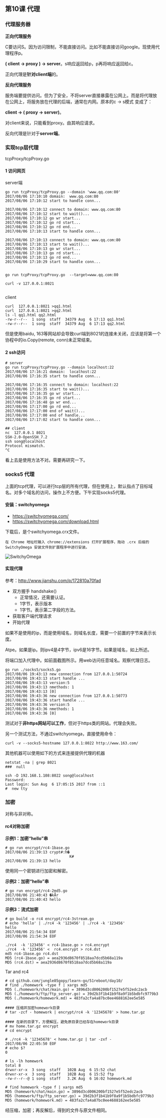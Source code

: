 

## 第10课 代理



### 代理服务器

**正向代理服务**

C要访问S。因为访问限制，不能直接访问。比如不能直接访问google。现使用代理程序p。

**( client -> proxy ) -> server**。s响应返回给p，p再将响应返回给c。

正向代理是**针对client端**的。

**反向代理服务**

服务端要提供访问。但为了安全，不将server直接暴露在公网上。而是将代理放在公网上，将服务放在代理的后端，通常在内网。原本的c -> s模式 变成了：

**client -> ( proxy  -> server)**。

对client来说，只能看到proxy。由其响应请求。

反向代理是针对于**server端**。



### 实现tcp层代理

tcpProxy/tcpProxy.go

#### 1 访问网页

server端

```shell
go run tcpProxy/tcpProxy.go --domain 'www.qq.com:80'
2017/08/06 17:10:10 domain:  www.qq.com:80
2017/08/06 17:10:12 start to handle conn...

2017/08/06 17:10:12 connect to domain: www.qq.com:80
2017/08/06 17:10:12 start to wait()...
2017/08/06 17:10:12 go wr start...
2017/08/06 17:10:12 go rd start...
2017/08/06 17:10:12 go rd end...
2017/08/06 17:10:13 start to handle conn...

2017/08/06 17:10:13 connect to domain: www.qq.com:80
2017/08/06 17:10:13 start to wait()...
2017/08/06 17:10:13 go wr start...
2017/08/06 17:10:13 go rd start...
2017/08/06 17:10:13 go rd end...
2017/08/06 17:10:29 start to handle conn...


go run tcpProxy/tcpProxy.go  --target=www.qq.com:80

curl -v 127.0.0.1:8021


```

client

```shell
curl  127.0.0.1:8021 >qq1.html
curl  127.0.0.1:8021 >qq2.html
ls -l qq1.html qq2.html
-rw-r--r--  1 song  staff  34379 Aug  6 17:13 qq1.html
-rw-r--r--  1 song  staff  34379 Aug  6 17:13 qq2.html
```

但是使用baidu, 163等网站却会导致curl端到8021的连接未关闭，应该是将第一个协程中的io.Copy(remote, conn)未正常结束。

#### 2 ssh访问

```shell
# server 
go run tcpProxy/tcpProxy.go --domain localhost:22
2017/08/06 17:16:21 domain:  localhost:22
2017/08/06 17:16:35 start to handle conn...

2017/08/06 17:16:35 connect to domain: localhost:22
2017/08/06 17:16:35 start to wait()...
2017/08/06 17:16:35 go wr start...
2017/08/06 17:16:35 go rd start...
2017/08/06 17:16:48 go wr end...
2017/08/06 17:17:00 go rd end...
2017/08/06 17:17:00 end of wait()...
2017/08/06 17:17:00 end of handle...
2017/08/06 17:17:02 start to handle conn...

## client
nc  127.0.0.1 8021
SSH-2.0-OpenSSH_7.2
ssh song@localhost
Protocol mismatch.
^C
```

看上去是使用方法不对。需要再研究一下。



### socks5 代理

上面的tcp代理，可以进行tcp层的所有代理，但在使用上，默认指点了目标域名。对多个域名的访问，操作上不方便。下午实现socks5代理。



#### 安装：switchyomega

* https://switchyomega.com/
* https://switchyomega.com/download.html

下载后，是个switchyomega.crx文件。

`在 Chrome 地址栏输入 chrome://extensions 打开扩展程序，拖动 .crx 后缀的 SwitchyOmega 安装文件到扩展程序中进行安装。`

![SwitchyOmega](socks5/SwitchyOmega.png)



#### 实现代理

参考：http://www.jianshu.com/p/172810a70fad



* 双方握手 handshake()
  * 正常情况，还需要认证。
  * 1字节，表示版本
  * 1字节。表示第二字段的方法。
* 获取客户端代理请求
* 开始代理



如果不是使用的ip，而是使用域名，则域名长度，需要一个前置的字节来表示长度。

Atpe。如果是ip。则ipv4是4字节，ipv6是16字节。如果是域名，如上所述。



将端口加入代理中。如前面截图所示。用web访问任意域名。观察代理日志。

```shell
go run ./socks5/socks5.go
2017/08/06 19:43:13 new connection from 127.0.0.1:50724
2017/08/06 19:43:13 start handle ...
2017/08/06 19:43:13 version:5
2017/08/06 19:43:13 nmethods: 1
2017/08/06 19:43:13 [0]
2017/08/06 19:43:36 new connection from 127.0.0.1:50773
2017/08/06 19:43:36 start handle ...
2017/08/06 19:43:36 version:5
2017/08/06 19:43:36 nmethods: 1
2017/08/06 19:43:36 [0]

```

测试对于**非https网站可以工作**，但对于https类的网站。代理会失败。



另一个测试方法，不通过switchyomega，直接使用命令：

```shell
curl -v --socks5-hostname 127.0.0.1:8022 http://www.163.com/
```



其他机器可以使用如下的方式来连接提供代理的机器

```shell
netstat -na | grep 8021
###  null

ssh -D 192.168.1.108:8022 song@localhost
Password:
Last login: Sun Aug  6 17:05:15 2017 from ::1
#  new tty

```





### 加密

对称与非对称。

#### rc4对称加密

**示例1：加密“hello”串**

```shell
# go run encrypt/rc4-1base.go
2017/08/06 21:39:13 crypt#:h�
                             K#
2017/08/06 21:39:13 hello
```

使用同一个密钥进行加密和解密。



**示例2：加密“hello”串**

```shell
# go run encrypt/rc4-2md5.go
2017/08/06 21:40:43 �kǞr
2017/08/06 21:40:43 hello
```



**示例3：流式加密**

```shell
# go build -o rc4 encrypt/rc4-3stream.go
# echo 'hello' | ./rc4 -k '123456' | ./rc4 -k '123456'
hello
2017/08/06 21:54:34 EOF
2017/08/06 21:54:34 EOF

./rc4  -k '123456' < rc4-1base.go > rc4.encrypt
./rc4  -k '123456' <  rc4.encrypt > rc4.dst
md5 rc4-1base.go rc4.dst
MD5 (rc4-1base.go) = aea2936d8670f8518aa7dcd5b68a119a
MD5 (rc4.dst) = aea2936d8670f8518aa7dcd5b68a119a
```

Tar and rc4

```shell
# cd github.com/jungle85gopy/learn-go/51reboot/day10/
# find ./homework -type f | xargs md5
MD5 (./homework/chat/main.go) = 3896d3cd006200bf1527e5f52edc2acb
MD5 (./homework/ftp/ftp_server.go) = 39d2b3f1b41b9f8a9f1b5bdbfc9779b3
MD5 (./homework/homework.md) = 483fa2cfa4a87bc0ee4688162ee5e585

#### 压缩并加密homework目录
# tar -zcf - homework | encrypt/rc4 -k '12345678' > home.tar.gz

#### 在新的目录下，方便解压，避免原目录已经存在homework目录
# mv home.tar.gz encrypt
# cd encrypt

# ./rc4 -k '12345678' < home.tar.gz | tar -zxf -
2017/08/06 22:05:50 EOF
# echo $?
0

# ls -lh homework
total 8
drwxr-xr-x  3 song  staff   102B Aug  6 15:52 chat
drwxr-xr-x  3 song  staff   102B Aug  6 15:52 ftp
-rw-r--r--@ 1 song  staff   3.2K Aug  6 16:02 homework.md

# find homework -type f | xargs md5
MD5 (homework/chat/main.go) = 3896d3cd006200bf1527e5f52edc2acb
MD5 (homework/ftp/ftp_server.go) = 39d2b3f1b41b9f8a9f1b5bdbfc9779b3
MD5 (homework/homework.md) = 483fa2cfa4a87bc0ee4688162ee5e585
```

经压缩，加密；再反解后，得到的文件与原文件相同。

